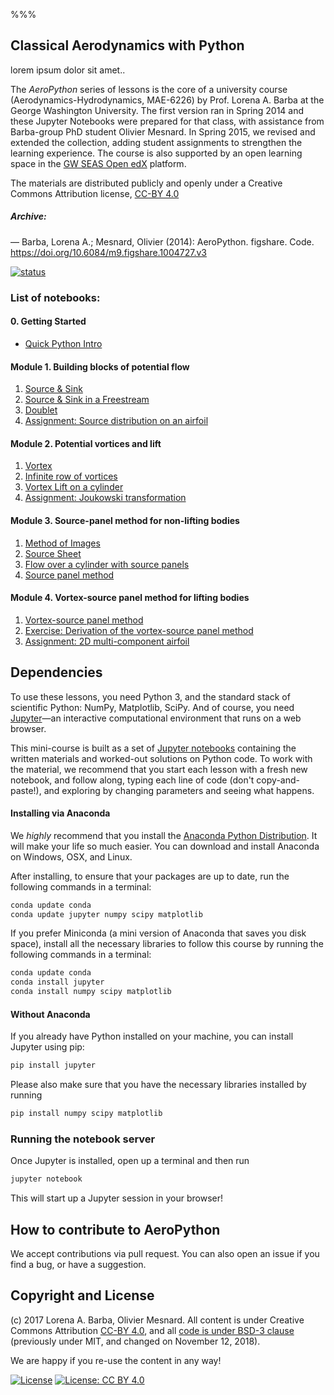 ﻿%%%
## Classical Aerodynamics with Python

lorem ipsum dolor sit amet..

The _AeroPython_ series of lessons is the core of a university course (Aerodynamics-Hydrodynamics, MAE-6226) by Prof. Lorena A. Barba at the George Washington University. The first version ran in Spring 2014 and these Jupyter Notebooks were prepared for that class, with assistance from Barba-group PhD student Olivier Mesnard. In Spring 2015, we revised and extended the collection, adding student assignments to strengthen the learning experience. The course is also supported by an open learning space in the [GW SEAS Open edX](https://openedx.seas.gwu.edu/) platform.

The materials are distributed publicly and openly under a Creative Commons Attribution license, [CC-BY 4.0](https://creativecommons.org/licenses/by/4.0/)

##### Archive:
— Barba, Lorena A.; Mesnard, Olivier (2014): AeroPython. figshare. Code.
https://doi.org/10.6084/m9.figshare.1004727.v3

[![status](http://jose.theoj.org/papers/b679b34c976beec0bc64807bf087a468/status.svg)](http://jose.theoj.org/papers/b679b34c976beec0bc64807bf087a468)

### List of notebooks:

#### 0. Getting Started

* [Quick Python Intro](http://nbviewer.ipython.org/urls/github.com/barbagroup/AeroPython/blob/master/lessons/00_Lesson00_QuickPythonIntro.ipynb)

#### Module 1. Building blocks of potential flow

1. [Source & Sink](http://nbviewer.ipython.org/urls/github.com/barbagroup/AeroPython/blob/master/lessons/01_Lesson01_sourceSink.ipynb)
2. [Source & Sink in a Freestream](http://nbviewer.ipython.org/urls/github.com/barbagroup/AeroPython/blob/master/lessons/02_Lesson02_sourceSinkFreestream.ipynb)
3. [Doublet](http://nbviewer.ipython.org/urls/github.com/barbagroup/AeroPython/blob/master/lessons/03_Lesson03_doublet.ipynb)
4. [Assignment: Source distribution on an airfoil](http://nbviewer.ipython.org/github/barbagroup/AeroPython/blob/master/lessons/03_Lesson03_Assignment.ipynb)

#### Module 2. Potential vortices and lift

1. [Vortex](http://nbviewer.ipython.org/urls/github.com/barbagroup/AeroPython/blob/master/lessons/04_Lesson04_vortex.ipynb)
2. [Infinite row of vortices](http://nbviewer.ipython.org/urls/github.com/barbagroup/AeroPython/blob/master/lessons/05_Lesson05_InfiniteRowOfVortices.ipynb)
3. [Vortex Lift on a cylinder](http://nbviewer.ipython.org/urls/github.com/barbagroup/AeroPython/blob/master/lessons/06_Lesson06_vortexLift.ipynb)
4. [Assignment: Joukowski transformation](http://nbviewer.ipython.org/github/barbagroup/AeroPython/blob/master/lessons/06_Lesson06_Assignment.ipynb)

#### Module 3. Source-panel method for non-lifting bodies

1. [Method of Images](http://nbviewer.ipython.org/urls/github.com/barbagroup/AeroPython/blob/master/lessons/07_Lesson07_methodOfImages.ipynb)
2. [Source Sheet](http://nbviewer.ipython.org/urls/github.com/barbagroup/AeroPython/blob/master/lessons/08_Lesson08_sourceSheet.ipynb)
3. [Flow over a cylinder with source panels](http://nbviewer.ipython.org/urls/github.com/barbagroup/AeroPython/blob/master/lessons/09_Lesson09_flowOverCylinder.ipynb)
4. [Source panel method](http://nbviewer.ipython.org/urls/github.com/barbagroup/AeroPython/blob/master/lessons/10_Lesson10_sourcePanelMethod.ipynb)

#### Module 4. Vortex-source panel method for lifting bodies

1. [Vortex-source panel method](http://nbviewer.ipython.org/urls/github.com/barbagroup/AeroPython/blob/master/lessons/11_Lesson11_vortexSourcePanelMethod.ipynb)
2. [Exercise: Derivation of the vortex-source panel method](http://nbviewer.ipython.org/github/barbagroup/AeroPython/blob/master/lessons/11_Lesson11_Exercise.ipynb)
3. [Assignment: 2D multi-component airfoil](http://nbviewer.ipython.org/github/barbagroup/AeroPython/blob/master/lessons/11_Lesson11_Assignment.ipynb)


## Dependencies

To use these lessons, you need Python 3, and the standard stack of scientific Python: NumPy, Matplotlib, SciPy. And of course, you need [Jupyter](http://jupyter.org)—an interactive computational environment that runs on a web browser.

This mini-course is built as a set of [Jupyter notebooks](https://jupyter-notebook.readthedocs.org/en/latest/notebook.html) containing the written materials and worked-out solutions on Python code. To work with the material, we recommend that you start each lesson with a fresh new notebook, and follow along, typing each line of code (don't copy-and-paste!), and exploring by changing parameters and seeing what happens. 


#### Installing via Anaconda
We *highly* recommend that you install the [Anaconda Python Distribution](http://docs.continuum.io/anaconda/install). It will make your life so much easier. 
You can download and install Anaconda on Windows, OSX, and Linux. 

After installing, to ensure that your packages are up to date, run the following commands in a terminal:

```Bash
conda update conda
conda update jupyter numpy scipy matplotlib
```

If you prefer Miniconda (a mini version of Anaconda that saves you disk space), install all the necessary libraries to follow this course by running the following commands in a terminal:

```Bash
conda update conda
conda install jupyter
conda install numpy scipy matplotlib
```


#### Without Anaconda
If you already have Python installed on your machine, you can install Jupyter using pip:

```Bash
pip install jupyter
```

Please also make sure that you have the necessary libraries installed by running

```Bash
pip install numpy scipy matplotlib
```


### Running the notebook server

Once Jupyter is installed, open up a terminal and then run 

```Bash
jupyter notebook
```

This will start up a Jupyter session in your browser!

## How to contribute to AeroPython

We accept contributions via pull request. You can also open an issue if you find a bug, or have a suggestion. 

## Copyright and License

(c) 2017 Lorena A. Barba, Olivier Mesnard. All content is under Creative Commons Attribution [CC-BY 4.0](https://creativecommons.org/licenses/by/4.0/legalcode.txt), and all [code is under BSD-3 clause](https://github.com/barbagroup/AeroPython/blob/master/LICENSE) (previously under MIT, and changed on November 12, 2018). 

We are happy if you re-use the content in any way!

[![License](https://img.shields.io/badge/License-BSD%203--Clause-blue.svg)](https://opensource.org/licenses/BSD-3-Clause) [![License: CC BY 4.0](https://img.shields.io/badge/License-CC%20BY%204.0-lightgrey.svg)](https://creativecommons.org/licenses/by/4.0/)
